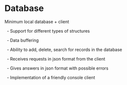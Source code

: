 # Database
Minimum local database + client

  - Support for different types of structures
  
  - Data buffering
  
  - Ability to add, delete, search for records in the database
  
  - Receives requests in json format from the client
  
  - Gives answers in json format with possible errors
  
  - Implementation of a friendly console client
